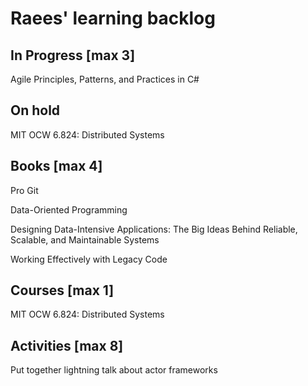 # Raees' learning backlog

## In Progress [max 3]
Agile Principles, Patterns, and Practices in C#

## On hold
MIT OCW 6.824: Distributed Systems

## Books [max 4]
Pro Git

Data-Oriented Programming

Designing Data-Intensive Applications: The Big Ideas Behind Reliable, Scalable, and Maintainable Systems

Working Effectively with Legacy Code

## Courses [max 1]
MIT OCW 6.824: Distributed Systems

## Activities [max 8]
Put together lightning talk about actor frameworks
